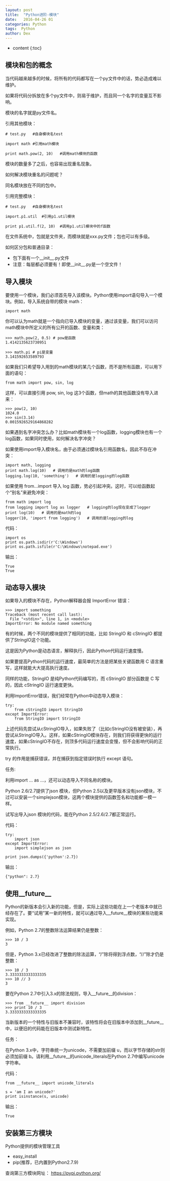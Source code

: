 ```yaml
---
layout: post
title:  "Python进阶-模块"
date:   2016-04-26 01
categories: Python
tags:  Python
author: Dex
---
```


* content
{:toc}






## 模块和包的概念 ##

当代码越来越多的时候，将所有的代码都写在一个py文件中的话，势必造成难以维护。

如果将代码分拆放在多个py文件中，则易于维护，而且同一个名字的变量互不影响。

模块的名字就是py文件名。

引用其他模块：

	# test.py	#自身模块名test
	
	import math	#引用math模块
	
	print math.pow(2, 10)	#调用math模块的函数

模块的数量多了之后，也容易出现重名现象。

如何解决模块重名的问题呢？

同名模块放在不同的包中。

引用完整模块：

	# test.py	#自身模块名test
	
	import.p1.util	#引用p1.util模块
	
	print p1.util.f(2, 10)	#调用p1.util模块中的f函数

在文件系统中，包就是文件夹，而模块就是xxx.py文件；包也可以有多级。

如何区分包和普通目录：

- 包下面有一个__init__.py文件
- 注意：每层都必须要有！即使__init__.py是一个空文件！

## 导入模块 ##

要使用一个模块，我们必须首先导入该模块。Python使用import语句导入一个模块。例如，导入系统自带的模块 math：

	import math

你可以认为math就是一个指向已导入模块的变量，通过该变量，我们可以访问math模块中所定义的所有公开的函数、变量和类：

	>>> math.pow(2, 0.5) # pow是函数
	1.4142135623730951

	>>> math.pi # pi是变量
	3.141592653589793

如果我们只希望导入用到的math模块的某几个函数，而不是所有函数，可以用下面的语句：

	from math import pow, sin, log

这样，可以直接引用 pow, sin, log 这3个函数，但math的其他函数没有导入进来：

	>>> pow(2, 10)
	1024.0
	>>> sin(3.14)
	0.0015926529164868282

如果遇到名字冲突怎么办？比如math模块有一个log函数，logging模块也有一个log函数，如果同时使用，如何解决名字冲突？

如果使用import导入模块名，由于必须通过模块名引用函数名，因此不存在冲突：

	import math, logging
	print math.log(10)   # 调用的是math的log函数
	logging.log(10, 'something')   # 调用的是logging的log函数

如果使用 from...import 导入 log 函数，势必引起冲突。这时，可以给函数起个“别名”来避免冲突：

	from math import log
	from logging import log as logger   # logging的log现在变成了logger
	print log(10)   # 调用的是math的log
	logger(10, 'import from logging')   # 调用的是logging的log

代码：

	import os
	print os.path.isdir(r'C:\Windows')
	print os.path.isfile(r'C:\Windows\notepad.exe')

输出：

	True
	True

## 动态导入模块 ##

如果导入的模块不存在，Python解释器会报 ImportError 错误：

	>>> import something
	Traceback (most recent call last):
	  File "<stdin>", line 1, in <module>
	ImportError: No module named something

有的时候，两个不同的模块提供了相同的功能，比如 StringIO 和 cStringIO 都提供了StringIO这个功能。

这是因为Python是动态语言，解释执行，因此Python代码运行速度慢。

如果要提高Python代码的运行速度，最简单的方法是把某些关键函数用 C 语言重写，这样就能大大提高执行速度。

同样的功能，StringIO 是纯Python代码编写的，而 cStringIO 部分函数是 C 写的，因此 cStringIO 运行速度更快。

利用ImportError错误，我们经常在Python中动态导入模块：

	try:
	    from cStringIO import StringIO
	except ImportError:
	    from StringIO import StringIO

上述代码先尝试从cStringIO导入，如果失败了（比如cStringIO没有被安装），再尝试从StringIO导入。这样，如果cStringIO模块存在，则我们将获得更快的运行速度，如果cStringIO不存在，则顶多代码运行速度会变慢，但不会影响代码的正常执行。

try 的作用是捕获错误，并在捕获到指定错误时执行 except 语句。

任务:

利用import ... as ...，还可以动态导入不同名称的模块。

Python 2.6/2.7提供了json 模块，但Python 2.5以及更早版本没有json模块，不过可以安装一个simplejson模块，这两个模块提供的函数签名和功能都一模一样。

试写出导入json 模块的代码，能在Python 2.5/2.6/2.7都正常运行。

代码：

	try:
	    import json
	except ImportError:
	    import simplejson as json
	
	print json.dumps({'python':2.7})

输出：

	{"python": 2.7}

## 使用__future__ ##

Python的新版本会引入新的功能，但是，实际上这些功能在上一个老版本中就已经存在了。要“试用”某一新的特性，就可以通过导入__future__模块的某些功能来实现。

例如，Python 2.7的整数除法运算结果仍是整数：

	>>> 10 / 3
	3

但是，Python 3.x已经改进了整数的除法运算，“/”除将得到浮点数，“//”除才仍是整数：

	>>> 10 / 3
	3.3333333333333335
	>>> 10 // 3
	3

要在Python 2.7中引入3.x的除法规则，导入__future__的division：

	>>> from __future__ import division
	>>> print 10 / 3
	3.3333333333333335

当新版本的一个特性与旧版本不兼容时，该特性将会在旧版本中添加到__future__中，以便旧的代码能在旧版本中测试新特性。

任务：

在Python 3.x中，字符串统一为unicode，不需要加前缀 u，而以字节存储的str则必须加前缀 b。请利用__future__的unicode_literals在Python 2.7中编写unicode字符串。

代码：

	from __future__ import unicode_literals
	
	s = 'am I an unicode?'
	print isinstance(s, unicode)

输出：

	True

## 安装第三方模块 ##

Python提供的模块管理工具

- easy_install
- pip(推荐，已内置到Python2.7.9)

查询第三方模块网址：	https://pypi.python.org/

